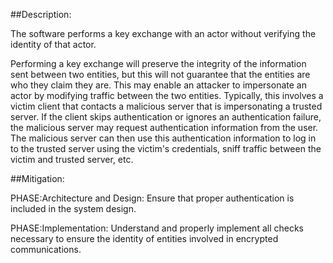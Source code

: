 ##Description:

The software performs a key exchange with an actor without verifying the identity of that actor.

Performing a key exchange will preserve the integrity of the information sent between two entities, but this will not guarantee that the entities are who they claim they are. This may enable an attacker to impersonate an actor by modifying traffic between the two entities. Typically, this involves a victim client that contacts a malicious server that is impersonating a trusted server. If the client skips authentication or ignores an authentication failure, the malicious server may request authentication information from the user. The malicious server can then use this authentication information to log in to the trusted server using the victim's credentials, sniff traffic between the victim and trusted server, etc.

##Mitigation:


PHASE:Architecture and Design:
Ensure that proper authentication is included in the system design.

PHASE:Implementation:
Understand and properly implement all checks necessary to ensure the identity of entities involved in encrypted communications.

